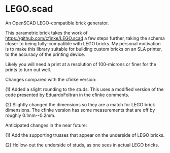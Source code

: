 # LEGO.scad

An OpenSCAD LEGO-compatible brick generator.

This parametric brick takes the work of https://github.com/cfinke/LEGO.scad a few steps further, taking the schema closer to being fully-compatible with LEGO bricks. My personal motivation is to make this library suitable for building custom bricks on an SLA printer, to the accuracy of the printing device.

Likely you will need a print at a resolution of 100-microns or finer for the prints to turn out well. 

Changes compared with the cfinke version:

 (1) Added a slight rounding to the studs. This uses a modified version of the code presented by EduardoFoltran in the cfinke comments. 
 
 (2) Slightly changed the dimensions so they are a match for LEGO brick dimensions.  The cfinke version has some measurements that are off by roughly 0.1mm--0.2mm.  
 
Anticipated changes in the near future:

 (1) Add the supporting trusses that appear on the underside of LEGO bricks. 
 
 (2) Hollow-out the underside of studs, as one sees in actual LEGO bricks.
 
